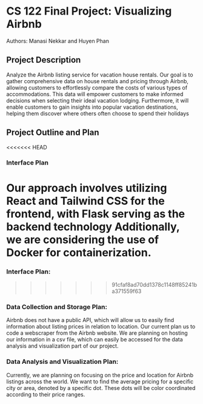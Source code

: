 # CS 122 Final Project: Visualizing Airbnb

Authors: Manasi Nekkar and Huyen Phan

## Project Description
Analyze the Airbnb listing service for vacation house rentals. Our goal is to gather comprehensive data on house rentals and pricing through Airbnb, allowing customers to effortlessly compare the costs of various types of accommodations. This data will empower customers to make informed decisions when selecting their ideal vacation lodging. Furthermore, it will enable customers to gain insights into popular vacation destinations, helping them discover where others often choose to spend their holidays


## Project Outline and Plan
<<<<<<< HEAD
### Interface Plan
Our approach involves utilizing React and Tailwind CSS for the frontend, with Flask serving as the backend technology
Additionally, we are considering the use of Docker for containerization.
=======
### Interface Plan:
>>>>>>> 91cfaf8ad70dd1378c1148ff85241ba371559f63

### Data Collection and Storage Plan:
Airbnb does not have a public API, which will allow us to easily find information about listing prices in relation to location. Our current plan us to code a webscraper from the Airbnb website. We are planning on hosting our information in a csv file, which can easily be accessed for the data analysis and visualization part of our project.

### Data Analysis and Visualization Plan: 
Currently, we are planning on focusing on the price and location for Airbnb listings across the world. We want to find the average pricing for a specific city or area, denoted by a specific dot. These dots will be color coordinated according to their price ranges.
